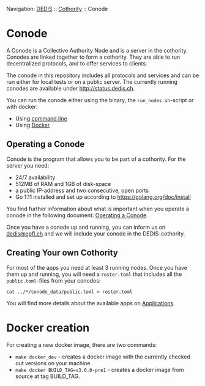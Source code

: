 Navigation: [DEDIS](https://github.com/dedis/doc/tree/master/README.md) ::
[Cothority](../README.md) ::
Conode

# Conode

A Conode is a Collective Authority Node and is a server in the cothority.
Conodes are linked together to form a cothority. They are able to run
decentralized protocols, and to offer services to clients.

The conode in this repository includes all protocols and services and can
be run either for local tests or on a public server. The currently running
conodes are available under http://status.dedis.ch.

You can run the conode either using the binary, the `run_nodes.sh`-script
or with docker:

- Using [command line](CLI.md)
- Using [Docker](Docker.md)

## Operating a Conode

Conode is the program that allows you to be part of a cothority. For the server you need:

- 24/7 availability
- 512MB of RAM and 1GB of disk-space
- a public IP-address and two consecutive, open ports
- Go 1.11 installed and set up according to https://golang.org/doc/install

You find further information about what is important when you operate a conode
in the following document: [Operating a Conode](Operating.md).

Once you have a conode up and running, you can inform us on dedis@epfl.ch and
we will include your conode in the DEDIS-cothority.

## Creating Your own Cothority

For most of the apps you need at least 3 running nodes. Once you have them up
and running, you will need a `roster.toml` that includes all the
`public.toml`-files from your conodes:

```
cat ../*/conode_data/public.toml > roster.toml
```

You will find more details about the available apps on
[Applications](https://github.com/dedis/cothority/tree/master/doc/Applications.md).

# Docker creation

For creating a new docker image, there are two commands:

* `make docker_dev` - creates a docker image with the currently checked out versions
on your machine.
* `make docker BUILD_TAG=v3.0.0-pre1` - creates a docker image from source at tag
BUILD_TAG.
